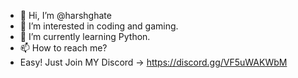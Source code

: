 - 👋 Hi, I’m @harshghate
- 👀 I’m interested in coding and gaming.
- 🌱 I’m currently learning Python.
- 📫 How to reach me?
- Easy! Just Join MY Discord -> https://discord.gg/VF5uWAKWbM


